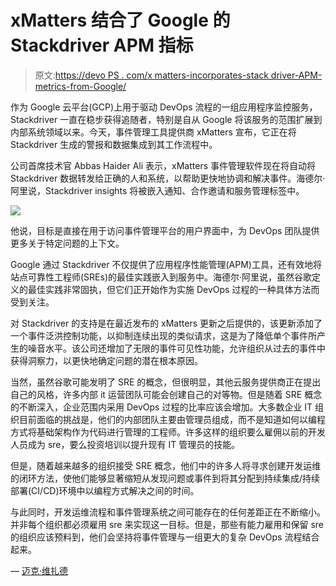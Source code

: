 # xMatters 结合了 Google 的 Stackdriver APM 指标

> 原文:[https://devo PS . com/x matters-incorporates-stack driver-APM-metrics-from-Google/](https://devops.com/xmatters-incorporates-stackdriver-apm-metrics-from-google/)

作为 Google 云平台(GCP)上用于驱动 DevOps 流程的一组应用程序监控服务，Stackdriver 一直在稳步获得追随者，特别是自从 Google 将该服务的范围扩展到内部系统领域以来。今天，事件管理工具提供商 xMatters 宣布，它正在将 Stackdriver 生成的警报和数据集成到其工作流程中。

公司首席技术官 Abbas Haider Ali 表示，xMatters 事件管理软件现在将自动将 Stackdriver 数据转发给正确的人和系统，以帮助更快地协调和解决事件。海德尔·阿里说，Stackdriver insights 将被嵌入通知、合作邀请和服务管理标签中。

![](../Images/066b3b6aeae2d8a6ebfda19f176ec1f3.png)

他说，目标是直接在用于访问事件管理平台的用户界面中，为 DevOps 团队提供更多关于特定问题的上下文。

Google 通过 Stackdriver 不仅提供了应用程序性能管理(APM)工具，还有效地将站点可靠性工程师(SREs)的最佳实践嵌入到服务中。海德尔·阿里说，虽然谷歌定义的最佳实践非常固执，但它们正开始作为实施 DevOps 过程的一种具体方法而受到关注。

对 Stackdriver 的支持是在最近发布的 xMatters 更新之后提供的，该更新添加了一个事件泛洪控制功能，以抑制连续出现的类似请求，这是为了降低单个事件所产生的噪音水平。该公司还增加了无限的事件可见性功能，允许组织从过去的事件中获得洞察力，以更快地确定问题的潜在根本原因。

当然，虽然谷歌可能发明了 SRE 的概念，但很明显，其他云服务提供商正在提出自己的风格，许多内部 it 运营团队可能会创建自己的对等物。但是随着 SRE 概念的不断深入，企业范围内采用 DevOps 过程的比率应该会增加。大多数企业 IT 组织目前面临的挑战是，他们的内部团队主要由管理员组成，而不是知道如何以编程方式将基础架构作为代码进行管理的工程师。许多这样的组织要么雇佣以前的开发人员成为 sre，要么投资培训以提升现有 IT 管理员的技能。

但是，随着越来越多的组织接受 SRE 概念，他们中的许多人将寻求创建开发运维的闭环方法，使他们能够显著缩短从发现问题或事件到将其分配到持续集成/持续部署(CI/CD)环境中以编程方式解决之间的时间。

与此同时，开发运维流程和事件管理系统之间可能存在的任何差距正在不断缩小。并非每个组织都必须雇用 sre 来实现这一目标。但是，那些有能力雇用和保留 sre 的组织应该预料到，他们会坚持将事件管理与一组更大的复杂 DevOps 流程结合起来。

— [迈克·维扎德](https://devops.com/author/mike-vizard/)